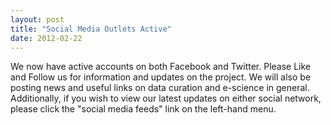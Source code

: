 ```yaml
---
layout: post
title: "Social Media Outlets Active"
date: 2012-02-22
---
```


We now have active accounts on both Facebook and Twitter. Please Like and Follow us for information and updates on the project. We will also be posting news and useful links on data curation and e-science in general. 
Additionally, if you wish to view our latest updates on either social network, please click the "social media feeds" link on the left-hand menu.
